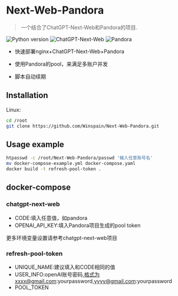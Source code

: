 # Next-Web-Pandora
> 一个结合了ChatGPT-Next-Web和Pandora的项目.

![Python version](https://img.shields.io/badge/Python-3.11-blue)
![ChatGPT-Next-Web](https://img.shields.io/badge/ChatGPT--Next--Web-8A2BE2)
![Pandora](https://img.shields.io/badge/Pandora-8A2BE2)


- 快速部署nginx+ChatGPT-Next-Web+Pandora

- 使用Pandora的pool，来满足多账户并发

- 脚本自动续期

## Installation

Linux:

```sh
cd /root
git clone https://github.com/Winspain/Next-Web-Pandora.git
```


## Usage example
```sh
htpasswd -c /root/Next-Web-Pandora/passwd '输入任意账号名'
mv docker-compose-example.yml docker-compose.yaml
docker build -t refresh-pool-token .
```

## docker-compose
### chatgpt-next-web
- CODE:填入任意值，如pandora
- OPENAI_API_KEY:填入Pandora项目生成的pool token

更多环境变量设置请参考chatgpt-next-web项目

### refresh-pool-token
- UNIQUE_NAME:建议填入和CODE相同的值
- USER_INFO:openAI账号密码,格式为xxxx@gmail.com:yourpassword,yyyy@gmail.com:yourpassword
- POOL_TOKEN
